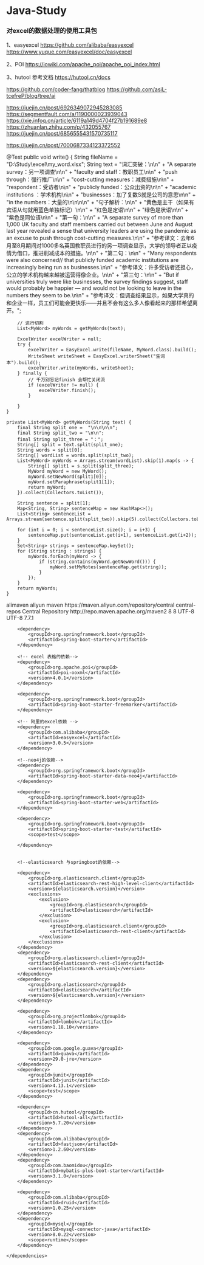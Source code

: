 # Java-Study

### 对excel的数据处理的使用工具包

1、easyexcel
https://github.com/alibaba/easyexcel
https://www.yuque.com/easyexcel/doc/easyexcel


2、POI
https://iowiki.com/apache_poi/apache_poi_index.html


3、hutool 参考文档
https://hutool.cn/docs


https://github.com/coder-fang/thatblog
https://github.com/asiL-tcefreP/blog/tree/ai

https://juejin.cn/post/6926349072945283085
https://segmentfault.com/a/1190000023939043
https://xie.infoq.cn/article/6119a149d4704f27b191689e8
https://zhuanlan.zhihu.com/p/432055767
https://juejin.cn/post/6856555431570735117

https://juejin.cn/post/7000687334123372552


@Test
    public void write() {
        String fileName = "D:\\Study\\excel\\my_word.xlsx";
        String text = "词汇突破：\n\n" +
                "A separate survey：另一项调查\n\n" +
                "faculty and staff：教职员工\n\n" +
                "push through：强行推广\n\n" +
                "cost-cutting measures：减费措施\n\n" +
                "respondent：受访者\n\n" +
                "publicly funded：公众出资的\n\n" +
                "academic institutions ：学术机构\n\n" +
                "businesses：加了复数S就是公司的意思\n\n" +
                "in the numbers：大量的\n\n\n\n" +
                "句子解析：\n\n" +
                "黄色是主干（如果有宾语从句就用蓝色单独标记）\n\n" +
                "红色是定语\n\n" +
                "绿色是状语\n\n" +
                "紫色是同位语\n\n" +
                "第一句：\n\n" +
                "A separate survey of more than 1,000 UK faculty and staff members carried out between June and August last year revealed a sense that university leaders are using the pandemic as an excuse to push through cost-cutting measures.\n\n" +
                "参考译文：去年6月至8月期间对1000多名英国教职员进行的另一项调查显示，大学的领导者正以疫情为借口，推进削减成本的措施。\n\n" +
                "第二句：\n\n" +
                "Many respondents were also concerned// that publicly funded academic institutions are increasingly being run as businesses.\n\n" +
                "参考译文：许多受访者还担心，公立的学术机构越来越被运营得像企业。\n\n" +
                "第三句：\n\n" +
                "But if universities truly were like businesses, the survey findings suggest, staff would probably be happier — and would not be looking to leave in the numbers they seem to be.\n\n" +
                "参考译文：但调查结果显示，如果大学真的和企业一样，员工们可能会更快乐——并且不会有这么多人像看起来的那样希望离开。";

        // 进行切割
        List<MyWord> myWords = getMyWords(text);
        
        ExcelWriter excelWriter = null;
        try {
            excelWriter = EasyExcel.write(fileName, MyWord.class).build();
            WriteSheet writeSheet = EasyExcel.writerSheet("生词本").build();
            excelWriter.write(myWords, writeSheet);
        } finally {
            // 千万别忘记finish 会帮忙关闭流
            if (excelWriter != null) {
                excelWriter.finish();
            }

        }
    }

    private List<MyWord> getMyWords(String text) {
        final String split_one =  "\n\n\n\n"; 
        final String split_two = "\n\n";
        final String split_three = "：";
        String[] split = text.split(split_one);
        String words = split[0];
        String[] wordList = words.split(split_two);
        List<MyWord> myWords = Arrays.stream(wordList).skip(1).map(s -> {
            String[] split1 = s.split(split_three);
            MyWord myWord = new MyWord();
            myWord.setNewWord(split1[0]);
            myWord.setParaphrase(split1[1]);
            return myWord;
        }).collect(Collectors.toList());
        
        String sentence = split[1];
        Map<String, String> sentenceMap = new HashMap<>();
        List<String> sentenceList = Arrays.stream(sentence.split(split_two)).skip(5).collect(Collectors.toList());

        for (int i = 0; i < sentenceList.size(); i = i+3) {
            sentenceMap.put(sentenceList.get(i+1), sentenceList.get(i+2));
        }
        Set<String> strings = sentenceMap.keySet();
        for (String string : strings) {
            myWords.forEach(myWord -> {
                if (string.contains(myWord.getNewWord())) {
                    myWord.setMyNotes(sentenceMap.get(string));
                }
            });
        }
        return myWords;
    }
    
    
 
 
 
 
<repositories>
        <repository>
            <id>alimaven</id>
            <name>aliyun maven</name>
            <url>https://maven.aliyun.com/repository/central</url>
        </repository>
        <repository>
            <id>central-repos</id>
            <name>Central Repository</name>
            <url>http://repo.maven.apache.org/maven2</url>
        </repository>
    </repositories>
    <properties>
        <maven.compiler.source>8</maven.compiler.source>
        <maven.compiler.target>8</maven.compiler.target>
        <project.build.sourceEncoding>UTF-8</project.build.sourceEncoding>
        <project.reporting.outputEncoding>UTF-8</project.reporting.outputEncoding>
        <elasticsearch.version>7.7.1</elasticsearch.version>
    </properties>
    <dependencies>

        <dependency>
            <groupId>org.springframework.boot</groupId>
            <artifactId>spring-boot-starter</artifactId>
        </dependency>

        <!-- excel 表格的依赖-->
        <dependency>
            <groupId>org.apache.poi</groupId>
            <artifactId>poi-ooxml</artifactId>
            <version>4.0.1</version>
        </dependency>

        <dependency>
            <groupId>org.springframework.boot</groupId>
            <artifactId>spring-boot-starter-freemarker</artifactId>
        </dependency>

        <!-- 阿里的excel依赖 -->
        <dependency>
            <groupId>com.alibaba</groupId>
            <artifactId>easyexcel</artifactId>
            <version>3.0.5</version>
        </dependency>

        <!--neo4j的依赖-->
        <dependency>
            <groupId>org.springframework.boot</groupId>
            <artifactId>spring-boot-starter-data-neo4j</artifactId>
        </dependency>

        <dependency>
            <groupId>org.springframework.boot</groupId>
            <artifactId>spring-boot-starter-web</artifactId>
        </dependency>

        <dependency>
            <groupId>org.springframework.boot</groupId>
            <artifactId>spring-boot-starter-test</artifactId>
            <scope>test</scope>
<!--            <exclusions>-->
<!--                <exclusion>-->
<!--                    <groupId>org.junit.vintage</groupId>-->
<!--                    <artifactId>junit-vintage-engine</artifactId>-->
<!--                </exclusion>-->
<!--            </exclusions>-->
        </dependency>


        <!--elasticsearch 与springboot的依赖-->
<!--        <dependency>-->
<!--            <groupId>org.springframework.boot</groupId>-->
<!--            <artifactId>spring-boot-starter-data-elasticsearch</artifactId>-->
<!--        </dependency>-->

        <dependency>
            <groupId>org.elasticsearch.client</groupId>
            <artifactId>elasticsearch-rest-high-level-client</artifactId>
            <version>${elasticsearch.version}</version>
            <exclusions>
                <exclusion>
                    <groupId>org.elasticsearch</groupId>
                    <artifactId>elasticsearch</artifactId>
                </exclusion>
                <exclusion>
                    <groupId>org.elasticsearch.client</groupId>
                    <artifactId>elasticsearch-rest-client</artifactId>
                </exclusion>
            </exclusions>
        </dependency>
        <dependency>
            <groupId>org.elasticsearch.client</groupId>
            <artifactId>elasticsearch-rest-client</artifactId>
            <version>${elasticsearch.version}</version>
        </dependency>
        <dependency>
            <groupId>org.elasticsearch</groupId>
            <artifactId>elasticsearch</artifactId>
            <version>${elasticsearch.version}</version>
        </dependency>

        <dependency>
            <groupId>org.projectlombok</groupId>
            <artifactId>lombok</artifactId>
            <version>1.18.10</version>
        </dependency>

        <dependency>
            <groupId>com.google.guava</groupId>
            <artifactId>guava</artifactId>
            <version>29.0-jre</version>
        </dependency>
        <dependency>
            <groupId>junit</groupId>
            <artifactId>junit</artifactId>
            <version>4.13.1</version>
            <scope>test</scope>
        </dependency>

        <dependency>
            <groupId>cn.hutool</groupId>
            <artifactId>hutool-all</artifactId>
            <version>5.7.20</version>
        </dependency>
        <dependency>
            <groupId>com.alibaba</groupId>
            <artifactId>fastjson</artifactId>
            <version>1.2.60</version>
        </dependency>
        <dependency>
            <groupId>com.baomidou</groupId>
            <artifactId>mybatis-plus-boot-starter</artifactId>
            <version>3.1.0</version>
        </dependency>

        <dependency>
            <groupId>com.alibaba</groupId>
            <artifactId>druid</artifactId>
            <version>1.0.25</version>
        </dependency>
        <dependency>
            <groupId>mysql</groupId>
            <artifactId>mysql-connector-java</artifactId>
            <version>8.0.22</version>
            <scope>runtime</scope>
        </dependency>

    </dependencies>

